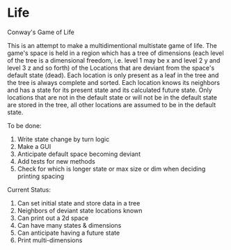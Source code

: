 # Life
Conway's Game of Life

This is an attempt to make a multidimentional multistate game of life.  The game's space is held in a region which has a tree of dimensions (each level of the tree is a dimensional freedom, i.e. level 1 may be x and level 2 y and level 3 z and so forth) of the Locations that are deviant from the space's default state (dead).  Each location is only present as a leaf in the tree and the tree is always complete and sorted.  Each location knows its neighbors and has a state for its present state and its calculated future state.  Only locations that are not in the default state or will not be in the default state are stored in the tree, all other locations are assumed to be in the default state.

To be done:
1)   Write state change by turn logic
2)   Make a GUI
3)   Anticipate default space becoming deviant
4)   Add tests for new methods
5)   Check for which is longer state or max size or dim when deciding printing spacing

Current Status:
1)   Can set initial state and store data in a tree
2)   Neighbors of deviant state locations known
3)   Can print out a 2d space
4)   Can have many states & dimensions
5)   Can anticipate having a future state
6)   Print multi-dimensions
